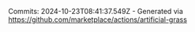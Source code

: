 Commits: 2024-10-23T08:41:37.549Z - Generated via https://github.com/marketplace/actions/artificial-grass
<br>
